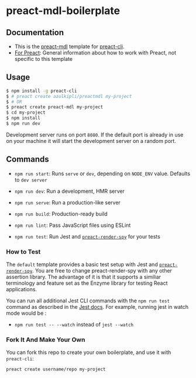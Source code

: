 # preact-mdl-boilerplate

## Documentation

* This is the [preact-mdl](https://github.com/developit/preact-mdl) template for [preact-cli](https://github.com/developit/preact-cli).
* [For Preact](https://preactjs.com/): General information about how to work with Preact, not specific to this template

## Usage

```bash
$ npm install -g preact-cli
$ # preact create azulkipli/preactmdl my-project
$ # OR
$ preact create preact-mdl my-project
$ cd my-project
$ npm install
$ npm run dev
```

Development server runs on port `8080`. If the default port is already in use on your machine it will start the development server on a random port.

## Commands

* `npm run start`: Runs `serve` or `dev`, depending on `NODE_ENV` value. Defaults to `dev server`

* `npm run dev`: Run a development, HMR server

* `npm run serve`: Run a production-like server

* `npm run build`: Production-ready build

* `npm run lint`: Pass JavaScript files using ESLint

* `npm run test`: Run Jest and [`preact-render-spy`](https://github.com/mzgoddard/preact-render-spy) for your tests

### How to Test

The `default` template provides a basic test setup with Jest and [`preact-render-spy`](https://github.com/mzgoddard/preact-render-spy). You are free to change preact-render-spy with any other assertion library. The advantage of it is that it supports a similiar terminology and feature set as the Enzyme library for testing React applications.

You can run all additional Jest CLI commands with the `npm run test` command as described in the [Jest docs](https://facebook.github.io/jest/docs/en/cli.html#using-with-npm-scripts). For example, running jest in watch mode would be :

* `npm run test -- --watch` instead of `jest --watch`

### Fork It And Make Your Own

You can fork this repo to create your own boilerplate, and use it with `preact-cli`:

```bash
preact create username/repo my-project
```
